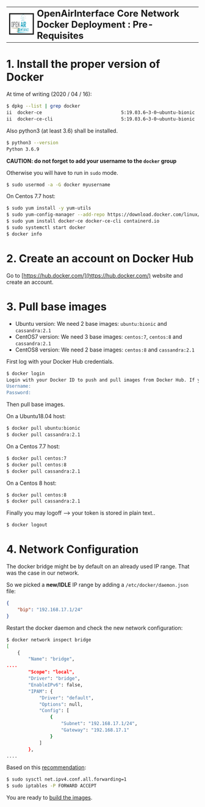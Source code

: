 <table style="border-collapse: collapse; border: none;">
  <tr style="border-collapse: collapse; border: none;">
    <td style="border-collapse: collapse; border: none;">
      <a href="http://www.openairinterface.org/">
         <img src="./images/oai_final_logo.png" alt="" border=3 height=50 width=150>
         </img>
      </a>
    </td>
    <td style="border-collapse: collapse; border: none; vertical-align: center;">
      <b><font size = "5">OpenAirInterface Core Network Docker Deployment : Pre-Requisites </font></b>
    </td>
  </tr>
</table>

# 1. Install the proper version of Docker #

At time of writing (2020 / 04 / 16):

```bash
$ dpkg --list | grep docker
ii  docker-ce                             5:19.03.6~3-0~ubuntu-bionic                     amd64        Docker: the open-source application container engine
ii  docker-ce-cli                         5:19.03.6~3-0~ubuntu-bionic                     amd64        Docker CLI: the open-source application container engine
```

Also python3 (at least 3.6) shall be installed.

```bash
$ python3 --version
Python 3.6.9
```

**CAUTION: do not forget to add your username to the `docker` group**

Otherwise you will have to run in `sudo` mode.

```bash
$ sudo usermod -a -G docker myusername
```

On Centos 7.7 host:

```bash
$ sudo yum install -y yum-utils
$ sudo yum-config-manager --add-repo https://download.docker.com/linux/centos/docker-ce.repo
$ sudo yum install docker-ce docker-ce-cli containerd.io
$ sudo systemctl start docker
$ docker info
```

# 2. Create an account on Docker Hub #

Go to [https://hub.docker.com/](https://hub.docker.com/) website and create an account.

# 3. Pull base images #

* Ubuntu  version: We need 2 base images: `ubuntu:bionic` and `cassandra:2.1`
* CentOS7 version: We need 3 base images: `centos:7`, `centos:8` and `cassandra:2.1`
* CentOS8 version: We need 2 base images: `centos:8` and `cassandra:2.1`

First log with your Docker Hub credentials.

```bash
$ docker login
Login with your Docker ID to push and pull images from Docker Hub. If you don't have a Docker ID, head over to https://hub.docker.com to create one.
Username: 
Password: 
```

Then pull base images.

On a Ubuntu18.04 host:

```bash
$ docker pull ubuntu:bionic
$ docker pull cassandra:2.1
```

On a Centos 7.7 host:

```bash
$ docker pull centos:7
$ docker pull centos:8
$ docker pull cassandra:2.1
```

On a Centos 8 host:

```bash
$ docker pull centos:8
$ docker pull cassandra:2.1
```

Finally you may logoff --> your token is stored in plain text..

```bash
$ docker logout
```

# 4. Network Configuration #

The docker bridge might be by default on an already used IP range. That was the case in our network.

So we picked a **new/IDLE** IP range by adding a `/etc/docker/daemon.json` file:

```json
{
	"bip": "192.168.17.1/24"
}
```

Restart the docker daemon and check the new network configuration:

```bash
$ docker network inspect bridge
[
    {
        "Name": "bridge",
....
        "Scope": "local",
        "Driver": "bridge",
        "EnableIPv6": false,
        "IPAM": {
            "Driver": "default",
            "Options": null,
            "Config": [
                {
                    "Subnet": "192.168.17.1/24",
                    "Gateway": "192.168.17.1"
                }
            ]
        },
....
```

Based on this [recommendation](https://docs.docker.com/network/bridge/#enable-forwarding-from-docker-containers-to-the-outside-world):

```bash
$ sudo sysctl net.ipv4.conf.all.forwarding=1
$ sudo iptables -P FORWARD ACCEPT
```

You are ready to [build the images](./BUILD_IMAGES.md).

